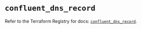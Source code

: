 # `confluent_dns_record`

Refer to the Terraform Registry for docs: [`confluent_dns_record`](https://registry.terraform.io/providers/confluentinc/confluent/2.10.0/docs/resources/dns_record).
